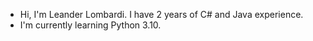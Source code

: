 - Hi, I'm Leander Lombardi. I have 2 years of C# and Java experience.
- I'm currently learning Python 3.10.
